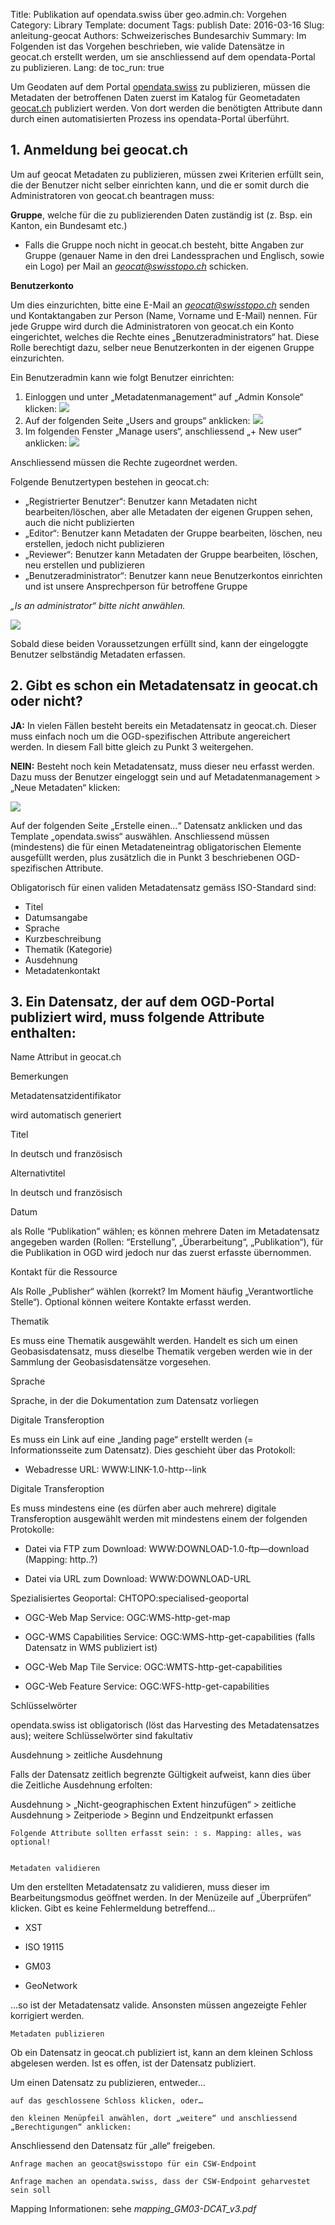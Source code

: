 Title: Publikation auf opendata.swiss über geo.admin.ch: Vorgehen
Category: Library
Template: document
Tags: publish
Date: 2016-03-16
Slug: anleitung-geocat
Authors: Schweizerisches Bundesarchiv
Summary: Im Folgenden ist das Vorgehen beschrieben, wie valide Datensätze in geocat.ch erstellt werden, um sie anschliessend auf dem opendata-Portal zu publizieren.
Lang: de
toc_run: true


Um Geodaten auf dem Portal [opendata.swiss](https://opendata.swiss/) zu publizieren, müssen die Metadaten der betroffenen Daten zuerst im Katalog für Geometadaten [geocat.ch](http://www.geocat.ch) publiziert werden. Von dort werden die benötigten Attribute dann durch einen automatisierten Prozess ins opendata-Portal überführt.

## 1. Anmeldung bei geocat.ch

Um auf geocat Metadaten zu publizieren, müssen zwei Kriterien erfüllt sein, die der Benutzer nicht selber einrichten kann, und die er somit durch die Administratoren von geocat.ch beantragen muss:

**Gruppe**, welche für die zu publizierenden Daten zuständig ist (z. Bsp. ein Kanton, ein Bundesamt etc.)

- Falls die Gruppe noch nicht in geocat.ch besteht, bitte Angaben zur Gruppe (genauer Name in den drei Landessprachen und Englisch, sowie ein Logo) per Mail an *geocat@swisstopo.ch* schicken.

**Benutzerkonto**

Um dies einzurichten, bitte eine E-Mail an *geocat@swisstopo.ch* senden und Kontaktangaben zur Person (Name, Vorname und E-Mail) nennen. Für jede Gruppe wird durch die Administratoren von geocat.ch ein Konto eingerichtet, welches die Rechte eines „Benutzeradministrators“ hat. Diese Rolle berechtigt dazu, selber neue Benutzerkonten in der eigenen Gruppe einzurichten.

Ein Benutzeradmin kann wie folgt Benutzer einrichten:

1. Einloggen und unter „Metadatenmanagement“ auf „Admin Konsole“ klicken:
![](../images/anleitung-geocat/1.jpg)
1. Auf der folgenden Seite „Users and groups“ anklicken:
![](../images/anleitung-geocat/2.jpg)
1. Im folgenden Fenster „Manage users“, anschliessend „+ New user“ anklicken:
![](../images/anleitung-geocat/3.jpg)

Anschliessend müssen die Rechte zugeordnet werden.

Folgende Benutzertypen bestehen in geocat.ch:

- „Registrierter Benutzer“: Benutzer kann Metadaten nicht bearbeiten/löschen, aber alle Metadaten der eigenen Gruppen sehen, auch die nicht publizierten
- „Editor“: Benutzer kann Metadaten der Gruppe bearbeiten, löschen, neu erstellen, jedoch nicht publizieren
- „Reviewer“: Benutzer kann Metadaten der Gruppe bearbeiten, löschen, neu erstellen und publizieren
- „Benutzeradministrator“: Benutzer kann neue Benutzerkontos einrichten und ist unsere Ansprechperson für betroffene Gruppe

*„Is an administrator“ bitte nicht anwählen.*

![](../images/anleitung-geocat/4.jpg)

Sobald diese beiden Voraussetzungen erfüllt sind, kann der eingeloggte Benutzer selbständig Metadaten erfassen.

## 2. Gibt es schon ein Metadatensatz in geocat.ch oder nicht?

**JA:** In vielen Fällen besteht bereits ein Metadatensatz in geocat.ch. Dieser muss einfach noch um die OGD-spezifischen Attribute angereichert werden. In diesem Fall bitte gleich zu Punkt 3 weitergehen.

**NEIN:** Besteht noch kein Metadatensatz, muss dieser neu erfasst werden. Dazu muss der Benutzer eingeloggt sein und auf Metadatenmanagement &gt; „Neue Metadaten“ klicken:

![](../images/anleitung-geocat/5.jpg)

Auf der folgenden Seite „Erstelle einen…“ Datensatz anklicken und das Template „opendata.swiss“ auswählen. Anschliessend müssen (mindestens) die für einen Metadateneintrag obligatorischen Elemente ausgefüllt werden, plus zusätzlich die in Punkt 3 beschriebenen OGD-spezifischen Attribute.

Obligatorisch für einen validen Metadatensatz gemäss ISO-Standard sind:

- Titel
- Datumsangabe
- Sprache
- Kurzbeschreibung
- Thematik (Kategorie)
- Ausdehnung
- Metadatenkontakt

## 3. Ein Datensatz, der auf dem OGD-Portal publiziert wird, muss folgende Attribute enthalten:

Name Attribut in geocat.ch


Bemerkungen

Metadatensatzidentifikator


wird automatisch generiert

Titel


In deutsch und französisch

Alternativtitel


In deutsch und französisch

Datum


als Rolle “Publikation” wählen; es können mehrere Daten im Metadatensatz angegeben warden (Rollen: “Erstellung”, „Überarbeitung“, „Publikation“), für die Publikation in OGD wird jedoch nur das zuerst erfasste übernommen.

Kontakt für die Ressource


Als Rolle „Publisher“ wählen (korrekt? Im Moment häufig „Verantwortliche Stelle“). Optional können weitere Kontakte erfasst werden.

Thematik


Es muss eine Thematik ausgewählt werden. Handelt es sich um einen Geobasisdatensatz, muss dieselbe Thematik vergeben werden wie in der Sammlung der Geobasisdatensätze vorgesehen.

Sprache


Sprache, in der die Dokumentation zum Datensatz vorliegen

Digitale Transferoption


Es muss ein Link auf eine „landing page“ erstellt werden (= Informationsseite zum Datensatz). Dies geschieht über das Protokoll:

- Webadresse URL: WWW:LINK-1.0-http--link

Digitale Transferoption


Es muss mindestens eine (es dürfen aber auch mehrere) digitale Transferoption ausgewählt werden mit mindestens einem der folgenden Protokolle:

- Datei via FTP zum Download: WWW:DOWNLOAD-1.0-ftp—download (Mapping: http..?)

- Datei via URL zum Download: WWW:DOWNLOAD-URL

Spezialisiertes Geoportal: CHTOPO:specialised-geoportal

- OGC-Web Map Service: OGC:WMS-http-get-map

- OGC-WMS Capabilities Service: OGC:WMS-http-get-capabilities (falls Datensatz in WMS publiziert ist)

- OGC-Web Map Tile Service: OGC:WMTS-http-get-capabilities

- OGC-Web Feature Service: OGC:WFS-http-get-capabilities

Schlüsselwörter


opendata.swiss ist obligatorisch (löst das Harvesting des Metadatensatzes aus); weitere Schlüsselwörter sind fakultativ

Ausdehnung &gt; zeitliche Ausdehnung


Falls der Datensatz zeitlich begrenzte Gültigkeit aufweist, kann dies über die Zeitliche Ausdehnung erfolten:

Ausdehnung &gt; „Nicht-geographischen Extent hinzufügen“ &gt; zeitliche Ausdehnung &gt; Zeitperiode &gt; Beginn und Endzeitpunkt erfassen


    Folgende Attribute sollten erfasst sein: : s. Mapping: alles, was optional!


    Metadaten validieren

Um den erstellten Metadatensatz zu validieren, muss dieser im Bearbeitungsmodus geöffnet werden. In der Menüzeile auf „Überprüfen“ klicken. Gibt es keine Fehlermeldung betreffend…

- XST

- ISO 19115

- GM03

- GeoNetwork

…so ist der Metadatensatz valide. Ansonsten müssen angezeigte Fehler korrigiert werden.


    Metadaten publizieren

Ob ein Datensatz in geocat.ch publiziert ist, kann an dem kleinen Schloss abgelesen werden. Ist es offen, ist der Datensatz publiziert.

Um einen Datensatz zu publizieren, entweder…

    auf das geschlossene Schloss klicken, oder…

    den kleinen Menüpfeil anwählen, dort „weitere“ und anschliessend „Berechtigungen“ anklicken:

Anschliessend den Datensatz für „alle“ freigeben.


    Anfrage machen an geocat@swisstopo für ein CSW-Endpoint

    Anfrage machen an opendata.swiss, dass der CSW-Endpoint geharvestet sein soll

Mapping Informationen: sehe *mapping_GM03-DCAT_v3.pdf*
